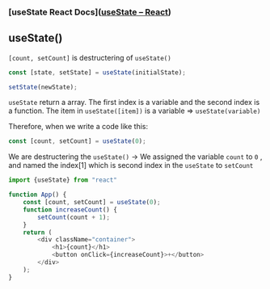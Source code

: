 ### [useState React Docs]([useState – React](https://react.dev/reference/react/useState))
## useState()

`[count, setCount]` is destructering of `useState()`

```jsx
const [state, setState] = useState(initialState);

setState(newState);
```

`useState` return a array. The first index is a variable and the second index is a function.
The item in `useState([item])` is a variable => `useState(variable)`

Therefore, when we write a code like this:
```js
const [count, setCount] = useState(0);
```

We are destructering the `useState()` -> We assigned the variable `count` to `0` , and named the index[1] which is second index in the `useState` to `setCount`

```jsx
import {useState} from "react"

function App() {
    const [count, setCount] = useState(0);
    function increaseCount() {
        setCount(count + 1);
    }
    return (
        <div className="container">
            <h1>{count}</h1>
            <button onClick={increaseCount}>+</button>
        </div>
    );
}
```

